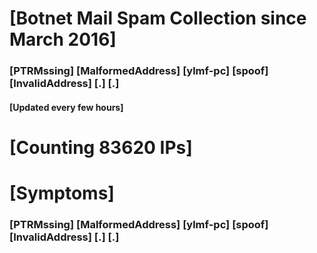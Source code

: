# [Botnet Mail Spam Collection since March 2016]
### [PTRMssing] [MalformedAddress] [ylmf-pc] [spoof] [InvalidAddress] [.] [.]
#### [Updated every few hours]

# [Counting 83620 IPs]

# [Symptoms] 
###   [PTRMssing] [MalformedAddress] [ylmf-pc] [spoof] [InvalidAddress] [.] [.]
